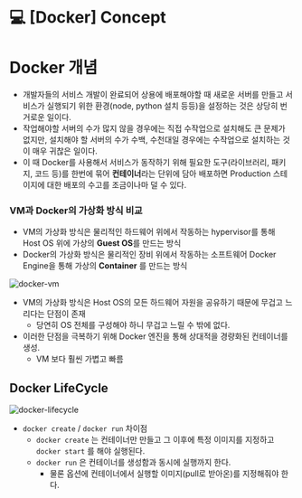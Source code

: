 💻 [Docker] Concept
==================
# Docker 개념
* 개발자들의 서비스 개발이 완료되어 상용에 배포해야할 때 새로운 서버를 만들고 서비스가 실행되기 위한 환경(node, python 설치 등등)을 설정하는 것은 상당히 번거로운 일이다. 
* 작업해야할 서버의 수가 많지 않을 경우에는 직접 수작업으로 설치해도 큰 문제가 없지만, 설치해야 할 서버의 수가 수백, 수천대일 경우에는 수작업으로 설치하는 것이 매우 귀찮은 일이다.
* 이 때 Docker를 사용해서 서비스가 동작하기 위해 필요한 도구(라이브러리, 패키지, 코드 등)를 한번에 묶어 **컨테이너**라는 단위에 담아 배포하면 Production 스테이지에 대한 배포의 수고를 조금이나마 덜 수 있다. 

### VM과 Docker의 가상화 방식 비교
* VM의 가상화 방식은 물리적인 하드웨어 위에서 작동하는 hypervisor를 통해 Host OS 위에 가상의 **Guest OS**를 만드는 방식
* Docker의 가상화 방식은 물리적인 장비 위에서 작동하는 소프트웨어 Docker Engine을 통해 가상의 **Container** 를 만드는 방식

![docker-vm](https://user-images.githubusercontent.com/57285121/216800878-ad7ffca0-7a86-4164-a108-1c43b8bb6d1e.jpeg)

* VM의 가상화 방식은 Host OS의 모든 하드웨어 자원을 공유하기 때문에 무겁고 느리다는 단점이 존재
  * 당연히 OS 전체를 구성해야 하니 무겁고 느릴 수 밖에 없다.
* 이러한 단점을 극복하기 위해 Docker 엔진을 통해 상대적을 경량화된 컨테이너를 생성.
  * VM 보다 훨씬 가볍고 빠름

## Docker LifeCycle

![docker-lifecycle](https://user-images.githubusercontent.com/57285121/214293603-2f8a14ea-f6cc-4cb2-9930-3acda4dc3cab.png)

* `docker create` / `docker run` 차이점
  * `docker create` 는 컨테이너만 만들고 그 이후에 특정 이미지를 지정하고 `docker start` 를 해야 실행된다.
  * `docker run` 은 컨테이너를 생성함과 동시에 실행까지 한다.
    * 물론 옵션에 컨테이너에서 실행할 이미지(pull로 받아온)를 지정해줘야 한다.
